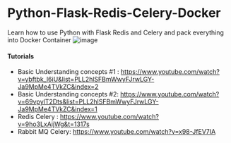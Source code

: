 # Python-Flask-Redis-Celery-Docker
Learn how to use Python with Flask Redis and Celery and pack everything into Docker Container 
![image](https://user-images.githubusercontent.com/39345855/97774560-3a45d500-1b2f-11eb-93e0-4b007d80d9ab.png)


#### Tutorials 
* Basic Understanding concepts #1 : https://www.youtube.com/watch?v=ybftbk_l6iU&list=PLL2hlSFBmWwyFJrwLGY-Ja9MpMe4TVkZC&index=2
* Basic Understanding concepts #2: https://www.youtube.com/watch?v=69vpylT2Dts&list=PLL2hlSFBmWwyFJrwLGY-Ja9MpMe4TVkZC&index=1
* Redis Celery : https://www.youtube.com/watch?v=9ho3LxAijWg&t=1317s
* Rabbit MQ Celery: https://www.youtube.com/watch?v=x98-JfEV7IA
